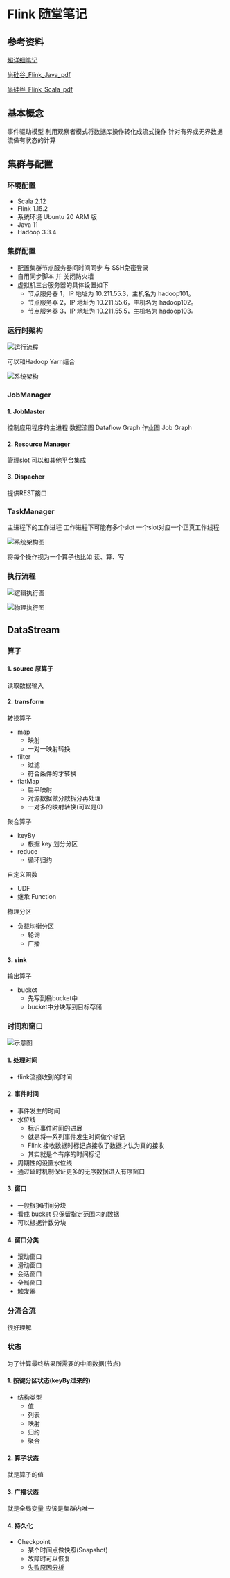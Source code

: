 # Flink 随堂笔记

## 参考资料

[超详细笔记](笔记/Flink超神文档.pdf)

[尚硅谷_Flink_Java_pdf](笔记/尚硅谷大数据技术之Flink1.13（Java）.pdf)

[尚硅谷_Flink_Scala_pdf](笔记/尚硅谷大数据之Flink（Scala版）.pdf)

## 基本概念

事件驱动模型
利用观察者模式将数据库操作转化成流式操作
针对有界或无界数据流做有状态的计算

## 集群与配置

### 环境配置
+ Scala 2.12
+ Flink 1.15.2
+ 系统环境 Ubuntu 20 ARM 版
+ Java 11
+ Hadoop 3.3.4

### 集群配置
+ 配置集群节点服务器间时间同步 与 SSH免密登录
+ 自用同步脚本 并 关闭防火墙
+ 虚拟机三台服务器的具体设置如下
    + 节点服务器 1，IP 地址为 10.211.55.3，主机名为 hadoop101。
    + 节点服务器 2，IP 地址为 10.211.55.6，主机名为 hadoop102。
    + 节点服务器 3，IP 地址为 10.211.55.5，主机名为 hadoop103。

### 运行时架构

![运行流程](./整体流程.png)

可以和Hadoop Yarn结合

![系统架构](./系统架构.png)


### JobManager

#### 1. JobMaster
控制应用程序的主进程
数据流图 Dataflow Graph
作业图 Job Graph

#### 2. Resource Manager
管理slot
可以和其他平台集成

#### 3. Dispacher
提供REST接口

### TaskManager
主进程下的工作进程
工作进程下可能有多个slot
一个slot对应一个正真工作线程

![系统架构图](./task与slot图.png)

将每个操作视为一个算子也比如 读、算、写

### 执行流程

![逻辑执行图](./逻辑执行图.png)

![物理执行图](./物理执行图.png)

## DataStream

### 算子

#### 1. source 原算子
读取数据输入

#### 2. transform
转换算子
+ map
    + 映射
    + 一对一映射转换
+ filter
    + 过滤
    + 符合条件的才转换
+ flatMap
    + 扁平映射
    + 对源数据做分散拆分再处理
    + 一对多的映射转换(可以是0)

聚合算子
+ keyBy
    + 根据 key 划分分区
+ reduce
    + 循环归约

自定义函数
+ UDF
+ 继承 Function

物理分区
+ 负载均衡分区
    + 轮询
    + 广播

#### 3. sink
输出算子
+ bucket
    + 先写到桶bucket中
    + bucket中分块写到目标存储

### 时间和窗口

![示意图](./水位线与窗口示意图.png)

#### 1. 处理时间
+ flink流接收到的时间

#### 2. 事件时间
+ 事件发生的时间
+ 水位线
    + 标识事件时间的进展
    + 就是将一系列事件发生时间做个标记
    + Flink 接收数据时标记点接收了数据才认为真的接收
    + 其实就是个有序的时间标记
+ 周期性的设置水位线
+ 通过延时机制保证更多的无序数据进入有序窗口

#### 3. 窗口
+ 一般根据时间分块
+ 看成 bucket 只保留指定范围内的数据
+ 可以根据计数分块

#### 4. 窗口分类
+ 滚动窗口
+ 滑动窗口
+ 会话窗口
+ 全局窗口
+ 触发器

### 分流合流
很好理解

### 状态
为了计算最终结果所需要的中间数据(节点)
#### 1. 按键分区状态(keyBy过来的)
+ 结构类型
    + 值
    + 列表
    + 映射
    + 归约
    + 聚合

#### 2. 算子状态
就是算子的值

#### 3. 广播状态
就是全局变量
应该是集群内唯一

#### 4. 持久化
+ Checkpoint
    + 某个时间点做快照(Snapshot)
    + 故障时可以恢复
    + [失败原因分析](https://cloud.tencent.com/developer/news/588940)
